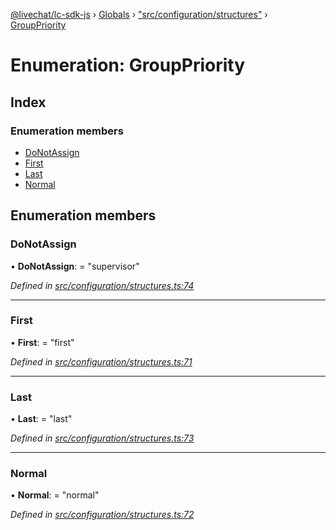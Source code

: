 [@livechat/lc-sdk-js](../README.md) › [Globals](../globals.md) › ["src/configuration/structures"](../modules/_src_configuration_structures_.md) › [GroupPriority](_src_configuration_structures_.grouppriority.md)

# Enumeration: GroupPriority

## Index

### Enumeration members

* [DoNotAssign](_src_configuration_structures_.grouppriority.md#donotassign)
* [First](_src_configuration_structures_.grouppriority.md#first)
* [Last](_src_configuration_structures_.grouppriority.md#last)
* [Normal](_src_configuration_structures_.grouppriority.md#normal)

## Enumeration members

###  DoNotAssign

• **DoNotAssign**: = "supervisor"

*Defined in [src/configuration/structures.ts:74](https://github.com/livechat/lc-sdk-js/blob/efba8ac/src/configuration/structures.ts#L74)*

___

###  First

• **First**: = "first"

*Defined in [src/configuration/structures.ts:71](https://github.com/livechat/lc-sdk-js/blob/efba8ac/src/configuration/structures.ts#L71)*

___

###  Last

• **Last**: = "last"

*Defined in [src/configuration/structures.ts:73](https://github.com/livechat/lc-sdk-js/blob/efba8ac/src/configuration/structures.ts#L73)*

___

###  Normal

• **Normal**: = "normal"

*Defined in [src/configuration/structures.ts:72](https://github.com/livechat/lc-sdk-js/blob/efba8ac/src/configuration/structures.ts#L72)*
